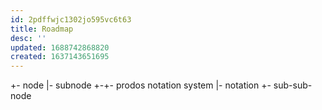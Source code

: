 ```yaml
---
id: 2pdffwjc1302jo595vc6t63
title: Roadmap
desc: ''
updated: 1688742868820
created: 1637143651695
---
```



+- node
|- subnode
+-+- prodos notation system
  |- notation
  +- sub-sub-node